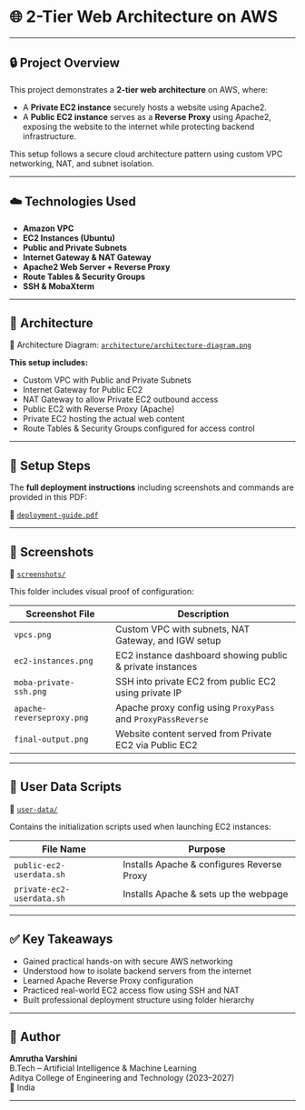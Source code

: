 # 🌐 2-Tier Web Architecture on AWS

---

## 🔒 Project Overview

This project demonstrates a **2-tier web architecture** on AWS, where:
- A **Private EC2 instance** securely hosts a website using Apache2.
- A **Public EC2 instance** serves as a **Reverse Proxy** using Apache2, exposing the website to the internet while protecting backend infrastructure.

This setup follows a secure cloud architecture pattern using custom VPC networking, NAT, and subnet isolation.

---

## ☁️ Technologies Used

- **Amazon VPC**
- **EC2 Instances (Ubuntu)**
- **Public and Private Subnets**
- **Internet Gateway & NAT Gateway**
- **Apache2 Web Server + Reverse Proxy**
- **Route Tables & Security Groups**
- **SSH & MobaXterm**

---

## 📐 Architecture

📁 Architecture Diagram: [`architecture/architecture-diagram.png`](./architecture/architecture-diagram.png)

**This setup includes:**
- Custom VPC with Public and Private Subnets
- Internet Gateway for Public EC2
- NAT Gateway to allow Private EC2 outbound access
- Public EC2 with Reverse Proxy (Apache)
- Private EC2 hosting the actual web content
- Route Tables & Security Groups configured for access control

---

## 🔧 Setup Steps

The **full deployment instructions** including screenshots and commands are provided in this PDF:

📄 [`deployment-guide.pdf`](./deployment-guide.pdf)

---

## 📸 Screenshots

📁 [`screenshots/`](./screenshots)

This folder includes visual proof of configuration:

| Screenshot File              | Description                                                |
|-----------------------------|------------------------------------------------------------|
| `vpcs.png`                  | Custom VPC with subnets, NAT Gateway, and IGW setup        |
| `ec2-instances.png`         | EC2 instance dashboard showing public & private instances  |
| `moba-private-ssh.png`      | SSH into private EC2 from public EC2 using private IP      |
| `apache-reverseproxy.png`   | Apache proxy config using `ProxyPass` and `ProxyPassReverse` |
| `final-output.png`          | Website content served from Private EC2 via Public EC2     |

---

## 📝 User Data Scripts

📁 [`user-data/`](./user-data)

Contains the initialization scripts used when launching EC2 instances:

| File Name                   | Purpose                                      |
|----------------------------|----------------------------------------------|
| `public-ec2-userdata.sh`   | Installs Apache & configures Reverse Proxy   |
| `private-ec2-userdata.sh`  | Installs Apache & sets up the webpage        |

---

## ✅ Key Takeaways

- Gained practical hands-on with secure AWS networking
- Understood how to isolate backend servers from the internet
- Learned Apache Reverse Proxy configuration
- Practiced real-world EC2 access flow using SSH and NAT
- Built professional deployment structure using folder hierarchy

---

## 🙋 Author

**Amrutha Varshini**  
B.Tech – Artificial Intelligence & Machine Learning  
Aditya College of Engineering and Technology (2023–2027)  
📍 India

---

